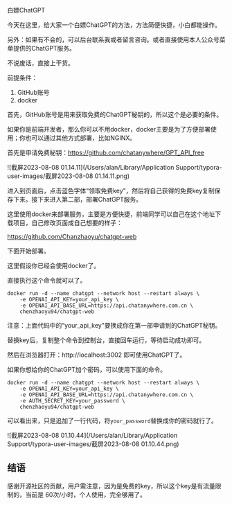 白嫖ChatGPT



今天在这里，给大家一个白嫖ChatGPT的方法，方法简便快捷，小白都能操作。

另外：如果有不会的，可以后台联系我或者留言咨询。或者直接使用本人公众号菜单提供的ChatGPT服务。

不说废话，直接上干货。



前提条件：

1. GitHub账号
2. docker



首先，GitHub账号是用来获取免费的ChatGPT秘钥的，所以这个是必要的条件。



如果你是前端开发者，那么你可以不用docker，docker主要是为了方便部署使用；你也可以通过其他方式部署，比如NGINX。



首先是申请免费秘钥：https://github.com/chatanywhere/GPT_API_free 

![截屏2023-08-08 01.14.11](/Users/alan/Library/Application Support/typora-user-images/截屏2023-08-08 01.14.11.png)

进入到页面后，点击蓝色字体“领取免费key”，然后将自己获得的免费key复制保存下来。接下来进入第二部，部署ChatGPT服务。



这里使用docker来部署服务，主要是方便快捷，前端同学可以自己在这个地址下载项目，自己修改页面成自己想要的样子：

https://github.com/Chanzhaoyu/chatgpt-web



下面开始部署。

这里假设你已经会使用docker了。



直接执行这个命令就可以了。

```shell
docker run -d --name chatgpt --network host --restart always \
	-e OPENAI_API_KEY=your_api_key \
	-e OPENAI_API_BASE_URL=https://api.chatanywhere.com.cn \
	chenzhaoyu94/chatgpt-web
```

注意：上面代码中的“your_api_key"要换成你在第一部申请到的ChatGPT秘钥。

替换key后，复制整个命令到控制台，直接回车运行，等待启动成功即可。

然后在浏览器打开：http://localhost:3002 即可使用ChatGPT了。

如果你想给你的ChatGPT加个密码，可以使用下面的命令。

```shell
docker run -d --name chatgpt --network host --restart always \
	-e OPENAI_API_KEY=your_api_key \
	-e OPENAI_API_BASE_URL=https://api.chatanywhere.com.cn \
	-e AUTH_SECRET_KEY=your_password \
	chenzhaoyu94/chatgpt-web
```

可以看出来，只是追加了一行代码，将`your_password`替换成你的密码就行了。



![截屏2023-08-08 01.10.44](/Users/alan/Library/Application Support/typora-user-images/截屏2023-08-08 01.10.44.png)



## 结语

感谢开源社区的贡献，用户需注意，因为是免费的key，所以这个key是有流量限制的，当前是 60次/小时，个人使用，完全够用了。

